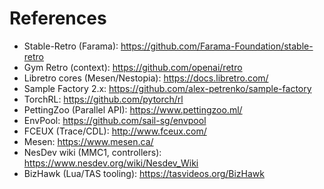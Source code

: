 # References

- Stable-Retro (Farama): https://github.com/Farama-Foundation/stable-retro
- Gym Retro (context): https://github.com/openai/retro
- Libretro cores (Mesen/Nestopia): https://docs.libretro.com/
- Sample Factory 2.x: https://github.com/alex-petrenko/sample-factory
- TorchRL: https://github.com/pytorch/rl
- PettingZoo (Parallel API): https://www.pettingzoo.ml/
- EnvPool: https://github.com/sail-sg/envpool
- FCEUX (Trace/CDL): http://www.fceux.com/
- Mesen: https://www.mesen.ca/
- NesDev wiki (MMC1, controllers): https://www.nesdev.org/wiki/Nesdev_Wiki
- BizHawk (Lua/TAS tooling): https://tasvideos.org/BizHawk
